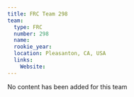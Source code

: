 ```yaml
---
title: FRC Team 298
team:
  type: FRC
  number: 298
  name: 
  rookie_year: 
  location: Pleasanton, CA, USA
  links:
    Website: 
---
```

No content has been added for this team